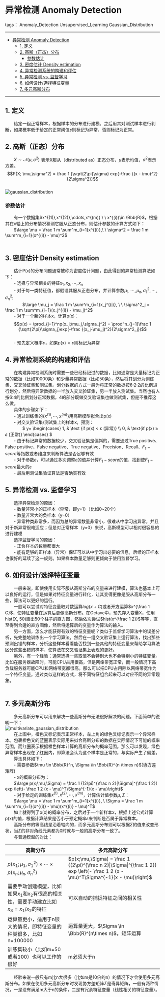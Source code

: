 # 异常检测 Anomaly Detection

tags： Anomaly_Detection Unsupervised_Learning Gaussian_Distribution

---
<!-- TOC -->

- [异常检测 Anomaly Detection](#异常检测-anomaly-detection)
    - [1. 定义](#1-定义)
    - [2. 高斯（正态）分布](#2-高斯正态分布)
        - [参数估计](#参数估计)
    - [3. 密度估计 Density estimation](#3-密度估计-density-estimation)
    - [4. 异常检测系统的构建和评估](#4-异常检测系统的构建和评估)
    - [5. 异常检测 vs. 监督学习](#5-异常检测-vs-监督学习)
    - [6. 如何设计/选择特征变量](#6-如何设计选择特征变量)
    - [7. 多元高斯分布](#7-多元高斯分布)

<!-- /TOC -->

---

## 1. 定义  
　　给定一组正常样本，根据样本的分布进行建模，之后用其对测试样本进行判断，如果概率低于给定的正常阈值$\varepsilon$则标记为异常，否则标记为正常。  

## 2. 高斯（正态）分布  
　　$X \sim \mathcal{N}(\mu, \sigma^2)$ 表示X服从（distributed as）正态分布，$\mu$表示均值，$\sigma^2$表示方差。  
$$P(X; \mu,\sigma^2) = \frac 1 {\sqrt{2\pi}\sigma} exp(-\frac {(x - \mu)^2}{2\sigma^2})$$  
![gaussian_distribution](../img/gaussian_distribution.png)  

### 参数估计  
　　有一个数据集$x^{(1)},x^{(2)},\cdots,x^{(m)} \ \ x^{(i)}\in \Bbb{R}$，根据其在x轴上的分布情况猜测它服从正态分布，则估计参数的计算方式如下：  
　　$\large \mu = \frac 1 m \sum^m_{i=1}x^{(i)},\ \ \sigma^2 = \frac 1 m \sum^m_{i=1}(x^{(i)} - \mu)^2$  
　　  
## 3. 密度估计 Density estimation  
　　估计P(x)的分布问题通常被称为密度估计问题，由此得到的异常检测算法如下：  
　　- 选择与异常相关的特征${x_1,x_2,\cdots,x_n}$  
　　- 对于每一类特征值，都假设其服从正态分布，并计算参数$\mu_1,\cdots,\mu_n,\sigma^2_1,\cdots,\sigma^2_n$:  
　　　　$\large \mu_j = \frac 1 m \sum^m_{i=1}x_j^{(i)}, \ \ \sigma^2_j = \frac 1 m \sum^m_{i=1}(x_j^{(i)} - \mu_j)^2$  
　　- 对于一个新的样本x，计算p(x)：  
$$p(x) = \prod_{j=1}^np(x_j;\mu_j,\sigma_j^2) = \prod^n_{j=1}\frac 1 {\sqrt{2\pi}\sigma_j}exp(-\frac {(x_j-\mu_j)^2}{2\sigma^2_j})$$  
　　- 预先定义概率$\varepsilon$，如果p(x)$\lt\varepsilon$则标记为异常  
  
## 4. 异常检测系统的构建和评估  
　　在构建异常检测系统时需要一些已经标记过的数据，比如通常是大量标记为正常的数据（比如10000条）和少量异常数据（比如50条），然后将其划分为训练集、交叉验证集和测试集。划分数据的方式一般为将正常的数据按6:2:2的比例进行划分，然后将异常数据的一半放入交叉验证集，另一半放入测试集。当然也有人按6:4的比例划分正常数据，4的部分既做交叉验证集也做测试集，但是不推荐这么做。  
　　具体的步骤如下：  
　　- 通过训练集的$\{x^{(1)},\cdots,x^{(m)}\}$用高斯模型拟合出p(x)  
　　- 对交叉验证集/测试集上的样本x，预测：  
　　　　$ y= \begin{cases} 1, & \text {if p(x) < $\varepsilon$ (异常)} \\\\ 0, & \text{if p(x) $\geq$ $\varepsilon$ (正常)} \end{cases} $  
　　- 由于标记异常的数据较少，交叉验证集是偏斜的，需要通过True positive、False positive、False negative、True negative、Precision、Recall、$F_1-score$等指数或者维度来判断算法是否足够有效  
　　- 对于参数$\varepsilon$，可以通过多次调整$\varepsilon$的值并计算$F_1-score$的值，找到使$F_1-score$最大的$\varepsilon$  
　　- 最后用测试集验证算法是否确实有效  
  
## 5. 异常检测 vs. 监督学习  
　　选择异常检测的原因：  
　　- 数量非常小的正样本（异常，即y=1）（比如0~20个）  
　　- 数量非常大的负样本（y=0）  
　　- 异常种类非常多，而因为总的异常数量非常小，很难从中学习出异常，并且对于新异常很难适应；但是对正常样本（y=0）来说，高斯模型可以相对很容易的进行建模  
　　选择监督学习的原因：  
　　- 正负样本的数量都很大  
　　- 能有足够的正样本（异常）保证可以从中学习出必要的信息，后续的正样本也很好的延续了这一规则。如果样本数量足够则更倾向于使用监督学习。  
  
## 6. 如何设计/选择特征变量  
　　一般来说，即使使用实际不服从高斯分布的变量来进行建模，算法也基本上可以良好的运行，但是如果对特征变量进行转化，让其变得更像是服从高斯分布一些，算法可以更好的运行。  
　　一般可以尝试对特征变量取对数运算$log(x+C)$或者开方运算$x^{\frac 1 C}$，使特征变量在运算后更像高斯分布。在Octave中，预先存入变量X，使用hist(X, 50)画出50个柱子的直方图，然后依次尝试$hist(x^{\frac 1 2})$等等，直至得到合适的直方图像，然后将运算后的变量作为算法的输入。  
　　另一方面，怎么才能获得有效的特征变量呢？类似于监督学习算法中的误差分析，先完整地训练出一个学习算法，然后在一组交叉验证集上运行算法，找出那些预测出错的样本，分析这些样本看看能否找到一些其他的特征变量来帮助学习算法区分这些出错的样本，使算法在交叉验证集上表现的更好。  
　　另外，有一个经验：通常选择一些取值不会特别大也不会特别小的特征变量。比如在服务器故障时，可能CPU占用很高，但是网络带宽正常，而一般情况下高负载服务器可能CPU和网络带宽都很高。那么可以把CPU占用除以网络带宽作为一个特征变量。通过类似这样的方式，将不同特征组合起来可以对应不同的异常现象。  
　　  
## 7. 多元高斯分布  
　　多元高斯分布可以用来解决一些高斯分布无法很好解决的问题。下面简单的说明一下：  
![multivariate_gaussian_distribution](../img/multivariate_gaussian_distribution.png)  
　　在上图中，橙色叉标记表示正常样本，左上角的绿色叉标记表示一个异常样本。包裹橙色叉的蓝圈表示实际用来拟合高斯分布的数据在实际情况下可能的概率范围，而红圈表示根据橙色样本计算的高斯分布的概率范围。那么可以发现，绿色异常样本出现在了红圈内，即算法会认为这个样本是正常的，与实际产生了偏差。  
　　算法具体如下：  
　　- 需要参数$\mu \in \Bbb{R}^n, \Sigma \in \Bbb{R}^{n \times n}$(协方差矩阵)  
　　- x的概率分布为：  
　　$\large p(x;\mu,\Sigma) = \frac 1 {(2\pi)^{\frac n 2}|\Sigma|^{\frac 1 2}} exp \left(- \frac 1 2 (x - \mu)^T\Sigma^{-1}(x - \mu)\right)$  
　　- 对于给定的训练集$x^{(1)},x^{(2)},\cdots,x^{(m)}$，计算估计值参数$\mu,\Sigma$：  
　　$\large \mu = \frac 1 m \sum^m_{i=1}x^{(i)}, \ \Sigma = \frac 1 m \sum^m_{i=1}(x^{(i)} - \mu)(x^{(i)} - \mu)^T$  
　　如上就得到了p(x)的概率分布，之后对于一个新样本x，根据上述公式计算p(x)的值，根据计算结果是否小于预定概率$\varepsilon$来判断是否属于异常样本。  
　　高斯分布的等高线是沿着轴向的，而多元高斯分布则可以根据$\Sigma$的值来改变形状，当$\Sigma$的非对角线元素都为0时就与一般的高斯分布一致了。  
　　与普通模型的对比：  

|高斯分布 |多元高斯分布|  
|---------|----------- |  
|$p(x_1;\mu_1,\sigma_1^2) \times \cdots \times p(x_n;\mu_n,\sigma_n^2)$|$p(x;\mu,\Sigma) = \frac 1 {(2\pi)^{\frac n 2}\|\Sigma\|^{\frac 1 2}} exp \left(- \frac 1 2 (x - \mu)^T\Sigma^{-1}(x - \mu)\right)$|    
|需要手动创建模型，比如如果$x_1$和$x_2$有很高的相关性，需要手动建立比如$x_3 = x_1/x_2$的特征|可以自动的捕捉特征之间的相关性|  
|运算量更小，适用于n很大的情况，即特征变量的种类很多，比如n=100000|运算量更大，$\Sigma \in \Bbb{R}^{n\times n}$，矩阵运算|  
|训练集较小（比如m=50或者100）也可以工作的很好|m必须大于n|  

　　经验来说一般只有m比n大很多（比如m是10倍的n）的情况下才会使用多元高斯分布。如果在使用多元高斯分布时发现协方差矩阵$\Sigma$是奇异矩阵，一般有两种情况，一是没有满足m大于n的条件，二是有冗余特征变量（线性相关的特征变量）。  